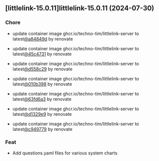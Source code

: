 

## [littlelink-15.0.11]littlelink-15.0.11 (2024-07-30)

### Chore



- update container image ghcr.io/techno-tim/littlelink-server to latest[@a84849d](https://github.com/a84849d) by renovate

- update container image ghcr.io/techno-tim/littlelink-server to latest[@45c4731](https://github.com/45c4731) by renovate

- update container image ghcr.io/techno-tim/littlelink-server to latest[@d558c29](https://github.com/d558c29) by renovate

- update container image ghcr.io/techno-tim/littlelink-server to latest[@010b398](https://github.com/010b398) by renovate

- update container image ghcr.io/techno-tim/littlelink-server to latest[@63fd6a3](https://github.com/63fd6a3) by renovate

- update container image ghcr.io/techno-tim/littlelink-server to latest[@d1329e9](https://github.com/d1329e9) by renovate

- update container image ghcr.io/techno-tim/littlelink-server to latest[@c949779](https://github.com/c949779) by renovate

### Feat



- Add questions.yaml files for various system charts